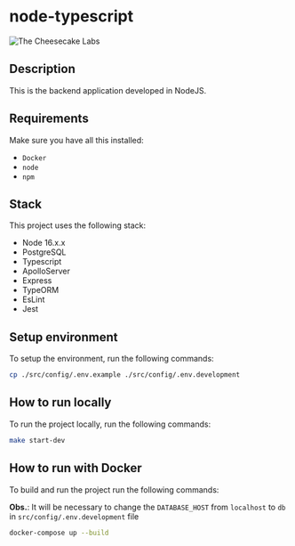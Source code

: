 # node-typescript

![The Cheesecake Labs](https://images.sympla.com.br/5d11137d98ce3.png)

## Description

This is the backend application developed in NodeJS.

## Requirements

Make sure you have all this installed:

- `Docker`
- `node`
- `npm`

## Stack

This project uses the following stack:

- Node 16.x.x
- PostgreSQL
- Typescript
- ApolloServer
- Express
- TypeORM
- EsLint
- Jest

## Setup environment

To setup the environment, run the following commands:

```sh
cp ./src/config/.env.example ./src/config/.env.development
```

## How to run locally

To run the project locally, run the following commands:

```sh
make start-dev
```

## How to run with Docker

To build and run the project run the following commands:

**Obs.**: It will be necessary to change the `DATABASE_HOST` from `localhost` to `db` in `src/config/.env.development` file

```sh
docker-compose up --build
```
